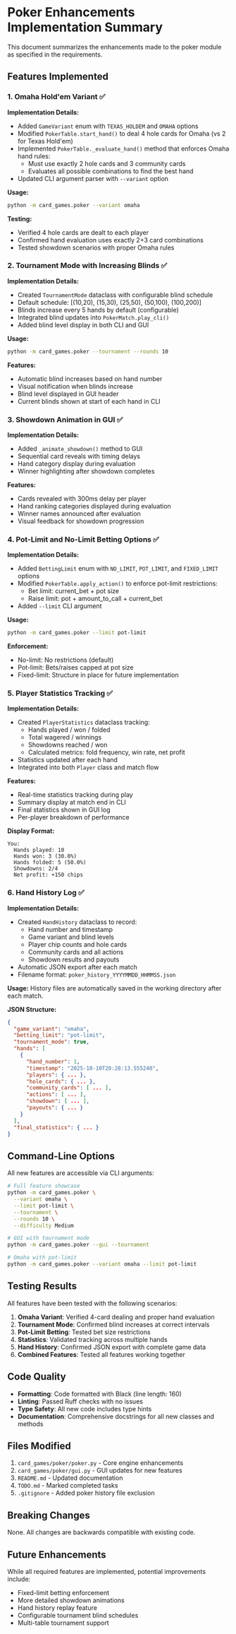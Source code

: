 # Poker Enhancements Implementation Summary

This document summarizes the enhancements made to the poker module as specified in the requirements.

## Features Implemented

### 1. Omaha Hold'em Variant ✅

**Implementation Details:**

- Added `GameVariant` enum with `TEXAS_HOLDEM` and `OMAHA` options
- Modified `PokerTable.start_hand()` to deal 4 hole cards for Omaha (vs 2 for Texas Hold'em)
- Implemented `PokerTable._evaluate_hand()` method that enforces Omaha hand rules:
  - Must use exactly 2 hole cards and 3 community cards
  - Evaluates all possible combinations to find the best hand
- Updated CLI argument parser with `--variant` option

**Usage:**

```bash
python -m card_games.poker --variant omaha
```

**Testing:**

- Verified 4 hole cards are dealt to each player
- Confirmed hand evaluation uses exactly 2+3 card combinations
- Tested showdown scenarios with proper Omaha rules

### 2. Tournament Mode with Increasing Blinds ✅

**Implementation Details:**

- Created `TournamentMode` dataclass with configurable blind schedule
- Default schedule: [(10,20), (15,30), (25,50), (50,100), (100,200)]
- Blinds increase every 5 hands by default (configurable)
- Integrated blind updates into `PokerMatch.play_cli()`
- Added blind level display in both CLI and GUI

**Usage:**

```bash
python -m card_games.poker --tournament --rounds 10
```

**Features:**

- Automatic blind increases based on hand number
- Visual notification when blinds increase
- Blind level displayed in GUI header
- Current blinds shown at start of each hand in CLI

### 3. Showdown Animation in GUI ✅

**Implementation Details:**

- Added `_animate_showdown()` method to GUI
- Sequential card reveals with timing delays
- Hand category display during evaluation
- Winner highlighting after showdown completes

**Features:**

- Cards revealed with 300ms delay per player
- Hand ranking categories displayed during evaluation
- Winner names announced after evaluation
- Visual feedback for showdown progression

### 4. Pot-Limit and No-Limit Betting Options ✅

**Implementation Details:**

- Added `BettingLimit` enum with `NO_LIMIT`, `POT_LIMIT`, and `FIXED_LIMIT` options
- Modified `PokerTable.apply_action()` to enforce pot-limit restrictions:
  - Bet limit: current_bet + pot size
  - Raise limit: pot + amount_to_call + current_bet
- Added `--limit` CLI argument

**Usage:**

```bash
python -m card_games.poker --limit pot-limit
```

**Enforcement:**

- No-limit: No restrictions (default)
- Pot-limit: Bets/raises capped at pot size
- Fixed-limit: Structure in place for future implementation

### 5. Player Statistics Tracking ✅

**Implementation Details:**

- Created `PlayerStatistics` dataclass tracking:
  - Hands played / won / folded
  - Total wagered / winnings
  - Showdowns reached / won
  - Calculated metrics: fold frequency, win rate, net profit
- Statistics updated after each hand
- Integrated into both `Player` class and match flow

**Features:**

- Real-time statistics tracking during play
- Summary display at match end in CLI
- Final statistics shown in GUI log
- Per-player breakdown of performance

**Display Format:**

```
You:
  Hands played: 10
  Hands won: 3 (30.0%)
  Hands folded: 5 (50.0%)
  Showdowns: 2/4
  Net profit: +150 chips
```

### 6. Hand History Log ✅

**Implementation Details:**

- Created `HandHistory` dataclass to record:
  - Hand number and timestamp
  - Game variant and blind levels
  - Player chip counts and hole cards
  - Community cards and all actions
  - Showdown results and payouts
- Automatic JSON export after each match
- Filename format: `poker_history_YYYYMMDD_HHMMSS.json`

**Usage:** History files are automatically saved in the working directory after each match.

**JSON Structure:**

```json
{
  "game_variant": "omaha",
  "betting_limit": "pot-limit",
  "tournament_mode": true,
  "hands": [
    {
      "hand_number": 1,
      "timestamp": "2025-10-10T20:28:13.555240",
      "players": { ... },
      "hole_cards": { ... },
      "community_cards": [ ... ],
      "actions": [ ... ],
      "showdown": [ ... ],
      "payouts": { ... }
    }
  ],
  "final_statistics": { ... }
}
```

## Command-Line Options

All new features are accessible via CLI arguments:

```bash
# Full feature showcase
python -m card_games.poker \
  --variant omaha \
  --limit pot-limit \
  --tournament \
  --rounds 10 \
  --difficulty Medium

# GUI with tournament mode
python -m card_games.poker --gui --tournament

# Omaha with pot-limit
python -m card_games.poker --variant omaha --limit pot-limit
```

## Testing Results

All features have been tested with the following scenarios:

1. **Omaha Variant**: Verified 4-card dealing and proper hand evaluation
1. **Tournament Mode**: Confirmed blind increases at correct intervals
1. **Pot-Limit Betting**: Tested bet size restrictions
1. **Statistics**: Validated tracking across multiple hands
1. **Hand History**: Confirmed JSON export with complete game data
1. **Combined Features**: Tested all features working together

## Code Quality

- **Formatting**: Code formatted with Black (line length: 160)
- **Linting**: Passed Ruff checks with no issues
- **Type Safety**: All new code includes type hints
- **Documentation**: Comprehensive docstrings for all new classes and methods

## Files Modified

1. `card_games/poker/poker.py` - Core engine enhancements
1. `card_games/poker/gui.py` - GUI updates for new features
1. `README.md` - Updated documentation
1. `TODO.md` - Marked completed tasks
1. `.gitignore` - Added poker history file exclusion

## Breaking Changes

None. All changes are backwards compatible with existing code.

## Future Enhancements

While all required features are implemented, potential improvements include:

- Fixed-limit betting enforcement
- More detailed showdown animations
- Hand history replay feature
- Configurable tournament blind schedules
- Multi-table tournament support
